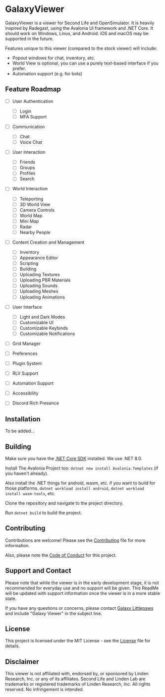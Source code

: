 # GalaxyViewer

GalaxyViewer is a viewer for Second Life and OpenSimulator. It is heavily inspired by Radegast, using the Avalonia UI framework and .NET Core. It should work on Windows, Linux, and Android. iOS and macOS may be supported in the future.

Features unique to this viewer (compared to the stock viewer) will include:

- Popout windows for chat, inventory, etc.
- World View is optional, you can use a purely text-based interface if you prefer.
- Automation support (e.g. for bots)

## Feature Roadmap

- [ ] User Authentication

  - [ ] Login
  - [ ] MFA Support

- [ ] Communication

  - [ ] Chat
  - [ ] Voice Chat

- [ ] User Interaction

  - [ ] Friends
  - [ ] Groups
  - [ ] Profiles
  - [ ] Search

- [ ] World Interaction

  - [ ] Teleporting
  - [ ] 3D World View
  - [ ] Camera Controls
  - [ ] World Map
  - [ ] Mini Map
  - [ ] Radar
  - [ ] Nearby People

- [ ] Content Creation and Management

  - [ ] Inventory
  - [ ] Appearance Editor
  - [ ] Scripting
  - [ ] Building
  - [ ] Uploading Textures
  - [ ] Uploading PBR Materials
  - [ ] Uploading Sounds
  - [ ] Uploading Meshes
  - [ ] Uploading Animations

- [ ] User Interface

  - [ ] Light and Dark Modes
  - [ ] Customizable UI
  - [ ] Customizable Keybinds
  - [ ] Customizable Notifications

- [ ] Grid Manager
- [ ] Preferences
- [ ] Plugin System
- [ ] RLV Support
- [ ] Automation Support
- [ ] Accessibility
- [ ] Discord Rich Presence

## Installation

To be added...

## Building

Make sure you have the [.NET Core SDK](https://dotnet.microsoft.com/download) installed. We use .NET 8.0.

Install The Avalonia Project too: `dotnet new install Avalonia.Templates` (if you haven't already).

Also install the .NET things for android, wasm, etc. if you want to build for those platforms.
`dotnet workload install android`, `dotnet workload install wasm-tools`, etc.

Clone the repository and navigate to the project directory.

Run `dotnet build` to build the project.

## Contributing

Contributions are welcome! Please see the [Contributing](CONTRIBUTING.md) file for more information.

Also, please note the [Code of Conduct](CODE_OF_CONDUCT.md) for this project.

## Support and Contact

Please note that while the viewer is in the early development stage, it is not recommended for everyday use and no support will be given. This ReadMe will be updated with support information once the viewer is in a more stable state.

If you have any questions or concerns, please contact [Galaxy Littlepaws](mailto:support@galaxyviewer.com) and include "Galaxy Viewer" in the subject line.

## License

This project is licensed under the MIT License - see the [License](LICENSE.md) file for details.

## Disclaimer

This viewer is not affiliated with, endorsed by, or sponsored by Linden Research, Inc. or any of its affiliates. Second Life and Linden Lab are trademarks or registered trademarks of Linden Research, Inc. All rights reserved. No infringement is intended.
